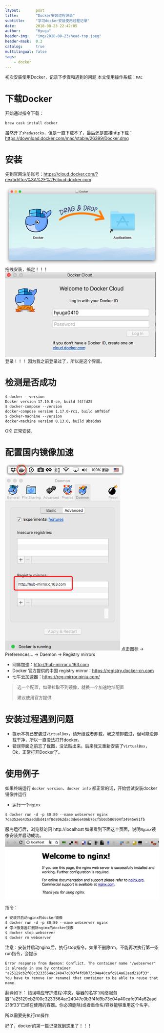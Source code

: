 ```yaml
---
layout:       post
title:        "Docker安装过程记录"
subtitle:     "学习docker安装使用过程记录"
date:         2018-08-23 22:42:05
author:       "Hyuga"
header-img:   "img/2018-08-23/head-top.jpeg"
header-mask:  0.3
catalog:      true
multilingual: false
tags:
    - docker
---
```


初次安装使用Docker，记录下步骤和遇到的问题
本文使用操作系统：`MAC`

# 下载Docker
开始通过指令下载：
```
brew cask install docker
```
虽然开了`shadwsocks`，但是一直下载不了，最后还是直接http下载：https://download.docker.com/mac/stable/26399/Docker.dmg

# 安装
先到官网注册账号：https://cloud.docker.com/?next=https%3A%2F%2Fcloud.docker.com

![](/img/2018-08-23/1.png)
拖拽安装，搞定！！！
![](/img/2018-08-23/2.png)
登录！！！
因为我之前登录过了，所以是这个界面。

# 检测是否成功
```
$ docker --version
Docker version 17.10.0-ce, build f4ffd25
$ docker-compose --version
docker-compose version 1.17.0-rc1, build a0f95af
$ docker-machine --version
docker-machine version 0.13.0, build 9ba6da9
```

OK! 正常安装.

# 配置国内镜像加速
![](/img/2018-08-23/3.png)
![](/img/2018-08-23/4.png)
点击图标 -> Preferences... -> Daemon -> Registry mirrors
- 网易加速：http://hub-mirror.c.163.com
- Docker 官方提供的中国 registry mirror：https://registry.docker-cn.com
- 七牛云加速器：https://reg-mirror.qiniu.com/
> 选一个配置，如果拉取不到镜像，就换一个加速地址配置
>
> 建议使用官方提供

# 安装过程遇到问题
* 提示本机已安装过`VirtualBox`，请升级或者卸载，我之前卸载过，但可能没卸载干净，所以一直没法打开docker。
* 错误界面之前忘了截图，没法贴出来。后来我又重新安装了`VirtualBox`，Ok，正常打开Docker了。

# 使用例子
如果终端运行 `docker version`、`docker info` 都正常的话，开始尝试安装docker镜像并运行
- 运行一个`Nginx`
```
$ docker run -d -p 80:80 --name webserver nginx
7da352e6435aeddbd414f8d8062dac3de6e406b76cf5b0d586904f34945e91fb
```
服务运行后，浏览器访问 http://localhost
如果看到下面这个页面，说明`Nginx`镜像安装并启动成功。
![](/img/2018-08-23/5.png)

指令：
```
# 安装并启动nginx的docker镜像
$ docker run -d -p 80:80 --name webserver nginx
# 停止服务器并删除nginx的docker镜像
$ docker stop webserver
$ docker rm webserver
```
注意：安装并启动nginx后，执行stop指令，如果不删除rm，不能再次执行第一条run指令，会提示
```
Error response from daemon: Conflict. The container name "/webserver" is already in use by container "a25129cb2f00c3233564ac24047c0b3f4fd9b73c04a40cafc914a62aad218f33". You have to remove (or rename) that container to be able to reuse that name.
```
翻译如下：
    错误响应守护进程:冲突。容器的名字“/网络服务器”“a25129cb2f00c3233564ac24047c0b3f4fd9b73c04a40cafc914a62aad218f33”已经在使用的容器。你必须删除(或者重命名)容器能够重用这个名字。

所以需要先执行rm操作

好了，docker的第一篇记录就到这里了！！！
